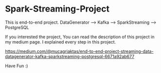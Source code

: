 # Spark-Streaming-Project
This is end-to-end project. DataGenerator --> Kafka --> SparkStreaming --> PostgreSQL

If you interested the project, You can read the description of this project in my medium page. I explained every step in this project. 

https://medium.com/@mucagriaktas/end-to-end-project-streaming-data-datagenerator-kafka-sparkstreaming-postgresql-6671a92ab677

Have Fun :)

